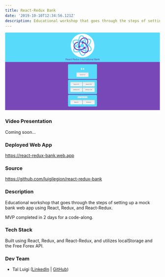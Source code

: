 ```yaml
---
title: React-Redux Bank
date: '2019-10-10T12:34:56.121Z'
description: Educational workshop that goes through the steps of setting up a mock bank web app using React, Redux, and React-Redux.
---
```


![React-Redux Bank Screenshot](./screenshot.png)

### Video Presentation

Coming soon...

### Deployed Web App

<https://react-redux-bank.web.app>

### Source

<https://github.com/luigilegion/react-redux-bank>

### Description

Educational workshop that goes through the steps of setting up a mock bank web app using React, Redux, and React-Redux.

MVP completed in 2 days for a code-along.

### Tech Stack

Built using React, Redux, and React-Redux, and utilizes localStorage and the Free Forex API.

### Dev Team

- Tal Luigi ([LinkedIn](https://www.linkedin.com/in/talluigi) | [GitHub](https://github.com/luigilegion))
